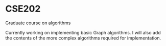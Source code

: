 # CSE202
Graduate course on algorithms


Currently working on implementing basic Graph algorithms. 
I will also add the contents of the more complex algorithms required for implementation.

